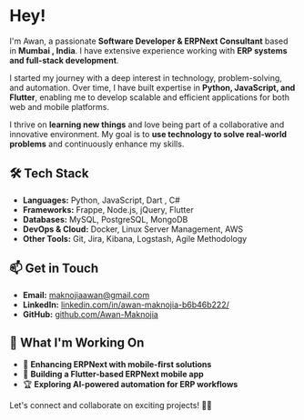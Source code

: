 # Hey!

I'm Awan, a passionate **Software Developer & ERPNext Consultant** based in **Mumbai , India**. I have extensive experience working with **ERP systems and full-stack development**.

I started my journey with a deep interest in technology, problem-solving, and automation. Over time, I have built expertise in **Python, JavaScript, and Flutter**, enabling me to develop scalable and efficient applications for both web and mobile platforms.

I thrive on **learning new things** and love being part of a collaborative and innovative environment. My goal is to **use technology to solve real-world problems** and continuously enhance my skills.

## 🛠️ Tech Stack

- **Languages:** Python, JavaScript, Dart , C# 
- **Frameworks:** Frappe, Node.js, jQuery, Flutter
- **Databases:** MySQL, PostgreSQL, MongoDB
- **DevOps & Cloud:** Docker, Linux Server Management, AWS
- **Other Tools:** Git, Jira, Kibana, Logstash, Agile Methodology

## 📫 Get in Touch

- **Email:** [maknojiaawan@gmail.com](mailto:maknojiaawan@gmail.com)
- **LinkedIn:** [linkedin.com/in/awan-maknojia-b6b46b222/](https://www.linkedin.com/in/awan-maknojia-b6b46b222/)
- **GitHub:** [github.com/Awan-Maknojia](https://github.com/Awan-Maknojia)

## 🌱 What I'm Working On
- 🚀 **Enhancing ERPNext with mobile-first solutions**
- 📲 **Building a Flutter-based ERPNext mobile app**
- 🏆 **Exploring AI-powered automation for ERP workflows**

Let's connect and collaborate on exciting projects! 🎯🚀
